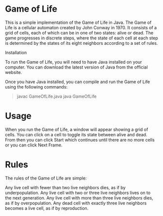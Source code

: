 # Game of Life

This is a simple implementation of the Game of Life in Java. The Game of Life is a cellular automaton created by John Conway in 1970. It consists of a grid of cells, each of which can be in one of two states: alive or dead. The game progresses in discrete steps, where the state of each cell at each step is determined by the states of its eight neighbors according to a set of rules.

Installation

To run the Game of Life, you will need to have Java installed on your computer. You can download the latest version of Java from the official website.

Once you have Java installed, you can compile and run the Game of Life using the following commands:

> javac GameOfLife.java
> java GameOfLife

# Usage

When you run the Game of Life, a window will appear showing a grid of cells. You can click on a cell to toggle its state between alive and dead. From then you can click Start which continues until there are no more cells or you can click Next Frame.

# Rules

The rules of the Game of Life are simple:

Any live cell with fewer than two live neighbors dies, as if by underpopulation.
Any live cell with two or three live neighbors lives on to the next generation.
Any live cell with more than three live neighbors dies, as if by overpopulation.
Any dead cell with exactly three live neighbors becomes a live cell, as if by reproduction.